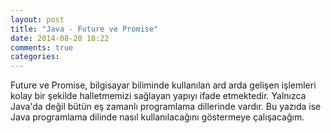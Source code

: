 ```yaml
---
layout: post
title: "Java - Future ve Promise"
date: 2014-08-20 18:22
comments: true
categories:
---
```

Future ve Promise, bilgisayar biliminde kullanılan ard arda gelişen işlemleri
kolay bir şekilde halletmemizi sağlayan yapıyı ifade etmektedir. Yalnızca
Java'da değil bütün eş zamanlı programlama dillerinde vardır. Bu yazıda ise Java
programlama dilinde nasıl kullanılacağını göstermeye çalışacağım.   


